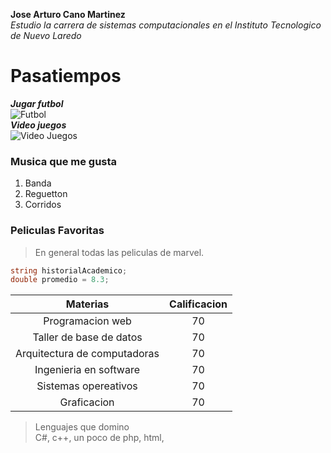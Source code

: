 **Jose Arturo Cano Martinez**  
*Estudio la carrera de sistemas computacionales en el Instituto Tecnologico de Nuevo Laredo*  
# Pasatiempos  
***Jugar futbol***  
![Futbol](https://encrypted-tbn0.gstatic.com/images?q=tbn:ANd9GcR-LRFwy-sxTfYMmUF1GWVYZ1GD_wZW0wO2Zg&s)  
***Video juegos***  
![Video Juegos](https://encrypted-tbn0.gstatic.com/images?q=tbn:ANd9GcQ3_JiKvhvyxn8PEjHc2F7hWWiM2zJ67fFfQw&s)  
### Musica que me gusta  
1. Banda  
2. Reguetton  
3. Corridos  
### Peliculas Favoritas  
> En general todas las peliculas de marvel.  
```c#
string historialAcademico;
double promedio = 8.3;
```  
|      Materias                   | Calificacion       |
|:-------------------------------:|:------------------:|
|  Programacion web               |70                  |
|  Taller de base de datos        |70                  |
|  Arquitectura de computadoras   |70                  |
|    Ingenieria en software       |70                  |
|   Sistemas opereativos          |70                  |
|    Graficacion                  |70                  |    

> Lenguajes que domino  
> C#, c++, un poco de php, html,
